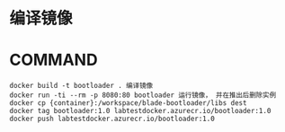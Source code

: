 # 编译镜像




# COMMAND
    docker build -t bootloader . 编译镜像
    docker run -ti --rm -p 8080:80 bootloader 运行镜像， 并在推出后删除实例
    docker cp {container}:/workspace/blade-bootloader/libs dest
    docker tag bootloader:1.0 labtestdocker.azurecr.io/bootloader:1.0
    docker push labtestdocker.azurecr.io/bootloader:1.0
